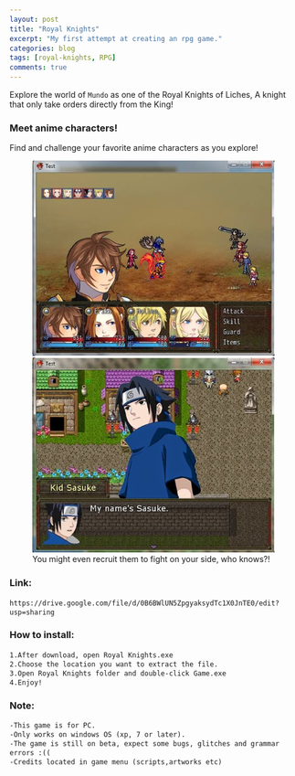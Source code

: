 ```yaml
---
layout: post
title: "Royal Knights"
excerpt: "My first attempt at creating an rpg game."
categories: blog
tags: [royal-knights, RPG]
comments: true
---
```


Explore the world of `Mundo` as one of the Royal Knights of Liches, A knight that only take orders directly from the King! 

### Meet anime characters!

Find and challenge your favorite anime characters as you explore!


<figure class="half">
	<a href="/images/Royal1.jpg"><img src="/images/Royal1.jpg" alt="image"></a>
	<a href="/images/Royal2.jpg"><img src="/images/Royal2.jpg" alt="image"></a>
	<figcaption>You might even recruit them to fight on your side, who knows?!</figcaption>
</figure>

### Link:
	https://drive.google.com/file/d/0B6BWlUN5ZpgyaksydTc1X0JnTE0/edit?usp=sharing

### How to install:
	1.After download, open Royal Knights.exe 
	2.Choose the location you want to extract the file. 
	3.Open Royal Knights folder and double-click Game.exe
	4.Enjoy! 

### Note:
	-This game is for PC.
	-Only works on windows OS (xp, 7 or later).
	-The game is still on beta, expect some bugs, glitches and grammar errors :((
	-Credits located in game menu (scripts,artworks etc)